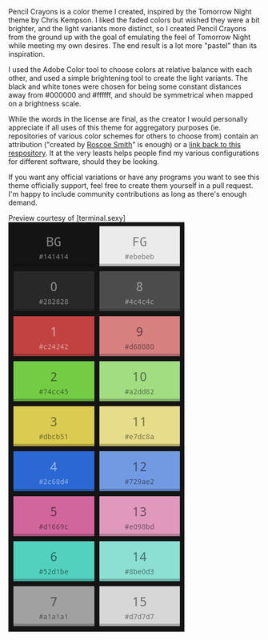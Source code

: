 Pencil Crayons is a color theme I created, inspired by the Tomorrow Night theme by Chris Kempson. I liked the faded colors but wished they were a bit brighter, and the light variants more distinct, so I created Pencil Crayons from the ground up with the goal of emulating the feel of Tomorrow Night while meeting my own desires. The end result is a lot more "pastel" than its inspiration.

I used the Adobe Color tool to choose colors at relative balance with each other, and used a simple brightening tool to create the light variants. The black and white tones were chosen for being some constant distances away from #000000 and #ffffff, and should be symmetrical when mapped on a brightness scale.

While the words in the license are final, as the creator I would personally appreciate if all uses of this theme for aggregatory purposes (ie. repositories of various color schemes for others to choose from) contain an attribution ("created by [Roscoe Smith](https://github.com/RoscoeSmith)" is enough) or a [link back to this respository](https://github.com/RoscoeSmith/pencil-crayons-theme). It at the very leasts helps people find my various configurations for different software, should they be looking.

If you want any official variations or have any programs you want to see this theme officially support, feel free to create them yourself in a pull request. I'm happy to include community contributions as long as there's enough demand.

Preview courtesy of [terminal.sexy]
![Preview image](/image.png)
